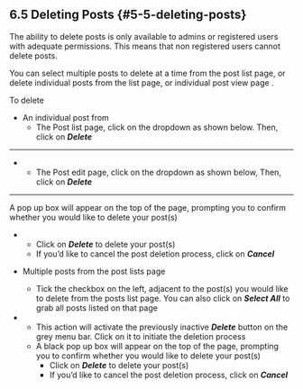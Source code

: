 ## 6.5 Deleting Posts {#5-5-deleting-posts}

The ability to delete posts is only available to admins or registered users with adequate permissions. This means that non registered users cannot delete posts.

You can select multiple posts to delete at a time from the post list page, or delete individual posts from the list page, or individual post view page .

To delete

* An individual post from
  * The Post list page, click on the dropdown as shown below. Then, click on _**Delete**_

---

* * The Post edit page, click on the dropdown as shown below, Then, click on _**Delete**_

---

A pop up box will appear on the top of the page, prompting you to confirm whether you would like to delete your post\(s\)

* * Click on _**Delete**_ to delete your post\(s\)
  * If you’d like to cancel the post deletion process, click on _**Cancel**_
* Multiple posts from the post lists page

  * Tick the checkbox on the left, adjacent to the post\(s\) you would like to delete from the posts list page. You can also click on _**Select All**_ to grab all posts listed on that page

* * This action will activate the previously inactive _**Delete**_ button on the grey menu bar. Click on it to initiate the deletion process
  * A black pop up box will appear on the top of the page, prompting you to confirm whether you would like to delete your post\(s\)
    * Click on _**Delete**_ to delete your post\(s\)
    * If you’d like to cancel the post deletion process, click on _**Cancel**_



